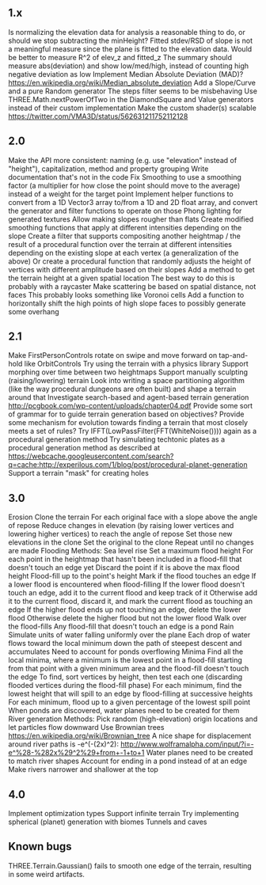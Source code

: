 ## 1.x

Is normalizing the elevation data for analysis a reasonable thing to do, or should we stop subtracting the minHeight?
Fitted stdev/RSD of slope is not a meaningful measure since the plane is fitted to the elevation data. Would be better to measure R^2 of elev_z and fitted_z
The summary should measure abs(deviation) and show low/med/high, instead of counting high negative deviation as low
Implement Median Absolute Deviation (MAD)? https://en.wikipedia.org/wiki/Median_absolute_deviation
Add a Slope/Curve and a pure Random generator
The steps filter seems to be misbehaving
Use THREE.Math.nextPowerOfTwo in the DiamondSquare and Value generators instead of their custom implementation
Make the custom shader(s) scalable https://twitter.com/VMA3D/status/562631211752112128


## 2.0

Make the API more consistent: naming (e.g. use "elevation" instead of "height"), capitalization, method and property grouping
Write documentation that's not in the code
Fix Smoothing to use a smoothing factor (a multiplier for how close the point should move to the average) instead of a weight for the target point
Implement helper functions to convert from a 1D Vector3 array to/from a 1D and 2D float array, and convert the generator and filter functions to operate on those
Phong lighting for generated textures
Allow making slopes rougher than flats
    Create modified smoothing functions that apply at different intensities depending on the slope
    Create a filter that supports compositing another heightmap / the result of a procedural function over the terrain at different intensities depending on the existing slope at each vertex (a generalization of the above)
    Or create a procedural function that randomly adjusts the height of vertices with different amplitude based on their slopes
Add a method to get the terrain height at a given spatial location
    The best way to do this is probably with a raycaster
Make scattering be based on spatial distance, not faces
    This probably looks something like Voronoi cells
Add a function to horizontally shift the high points of high slope faces to possibly generate some overhang


## 2.1

Make FirstPersonControls rotate on swipe and move forward on tap-and-hold like OrbitControls
Try using the terrain with a physics library
Support morphing over time between two heightmaps
Support manually sculpting (raising/lowering) terrain
Look into writing a space partitioning algorithm (like the way procedural dungeons are often built) and shape a terrain around that
Investigate search-based and agent-based terrain generation http://pcgbook.com/wp-content/uploads/chapter04.pdf
    Provide some sort of grammar for to guide terrain generation based on objectives?
    Provide some mechanism for evolution towards finding a terrain that most closely meets a set of rules?
Try IFFT(LowPassFilter(FFT(WhiteNoise()))) again as a procedural generation method
Try simulating techtonic plates as a procedural generation method as described at https://webcache.googleusercontent.com/search?q=cache:http://experilous.com/1/blog/post/procedural-planet-generation
Support a terrain "mask" for creating holes


## 3.0

Erosion
    Clone the terrain
    For each original face with a slope above the angle of repose
        Reduce changes in elevation (by raising lower vertices and lowering higher vertices) to reach the angle of repose
        Set those new elevations in the clone
    Set the original to the clone
    Repeat until no changes are made
Flooding
    Methods:
        Sea level rise
            Set a maximum flood height
            For each point in the heightmap that hasn't been included in a flood-fill that doesn't touch an edge yet
                Discard the point if it is above the max flood height
                Flood-fill up to the point's height
                Mark if the flood touches an edge
                If a lower flood is encountered when flood-filling
                    If the lower flood doesn't touch an edge, add it to the current flood and keep track of it
                    Otherwise add it to the current flood, discard it, and mark the current flood as touching an edge
                    If the higher flood ends up not touching an edge, delete the lower flood
                    Otherwise delete the higher flood but not the lower flood
            Walk over the flood-fills
                Any flood-fill that doesn't touch an edge is a pond
        Rain
            Simulate units of water falling uniformly over the plane
            Each drop of water flows toward the local minimum down the path of steepest descent and accumulates
            Need to account for ponds overflowing
        Minima
            Find all the local minima, where a minimum is the lowest point in a flood-fill starting from that point with a given minimum area and the flood-fill doesn't touch the edge
                To find, sort vertices by height, then test each one (discarding flooded vertices during the flood-fill phase)
            For each minimum, find the lowest height that will spill to an edge by flood-filling at successive heights
            For each minimum, flood up to a given percentage of the lowest spill point
    When ponds are discovered, water planes need to be created for them
River generation
    Methods:
        Pick random (high-elevation) origin locations and let particles flow downward
        Use Brownian trees https://en.wikipedia.org/wiki/Brownian_tree
    A nice shape for displacement around river paths is -e^(-(2x)^2): http://www.wolframalpha.com/input/?i=-e^%28-%282x%29^2%29+from+-1+to+1
    Water planes need to be created to match river shapes
    Account for ending in a pond instead of at an edge
    Make rivers narrower and shallower at the top


## 4.0

Implement optimization types
Support infinite terrain
Try implementing spherical (planet) generation with biomes
Tunnels and caves


## Known bugs

THREE.Terrain.Gaussian() fails to smooth one edge of the terrain, resulting in some weird artifacts.
